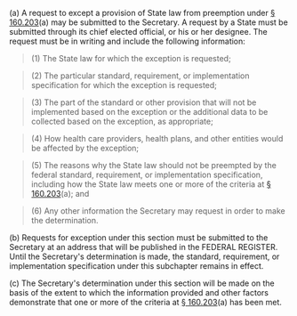 (a) A request to except a provision of State law from preemption under [§ 160.203](/hipaa/regulations/160-203-general-rule-and-exceptions/)(a) may be submitted to the Secretary. A request by a State must be submitted through its chief elected official, or his or her designee. The request must be in writing and include the following information:

> (1) The State law for which the exception is requested;

> (2) The particular standard, requirement, or implementation specification for which the exception is requested;

> (3) The part of the standard or other provision that will not be implemented based on the exception or the additional data to be collected based on the exception, as appropriate;

> (4) How health care providers, health plans, and other entities would be affected by the exception;

> (5) The reasons why the State law should not be preempted by the federal standard, requirement, or implementation specification, including how the State law meets one or more of the criteria at [§ 160.203](/hipaa/regulations/160-203-general-rule-and-exceptions/)(a); and

> (6) Any other information the Secretary may request in order to make the determination.

(b) Requests for exception under this section must be submitted to the Secretary at an address that will be published in the FEDERAL REGISTER. Until the Secretary's determination is made, the standard, requirement, or implementation specification under this subchapter remains in effect.

&#40;c) The Secretary's determination under this section will be made on the basis of the extent to which the information provided and other factors demonstrate that one or more of the criteria at [§ 160.203](/hipaa/regulations/160-203-general-rule-and-exceptions/)(a) has been met.
